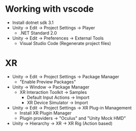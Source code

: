 
# Working with vscode
- Install dotnet sdk 3.1
- Unity -> Edit -> Project Settings -> Player
    - .NET Standard 2.0
- Unity -> Edit -> Preferences -> External Tools
    - Visual Studio Code (Regenerate project files)

# XR 
- Unity -> Edit -> Project Settings -> Package Manager
    - "Enable Preview Packages"
- Unity -> Window -> Package Manager 
    - XR Interaction Toolkit -> Samples
        - Default Input Actions -> Import 
        - XR Device Simulator -> Import 
- Unity -> Edit -> Project Settings -> XR Plug-in Management 
    - Install XR Plugin Manager
    - Plugin providers -> "Oculus" and "Unity Mock HMD"
- Unity -> Hierarchy -> XR -> XR Rig (Action based)